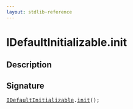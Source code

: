 ```yaml
---
layout: stdlib-reference
---
```


# IDefaultInitializable\.init

## Description





## Signature 

<pre>
<a href="../index.html" class="code_type">IDefaultInitializable</a>.<a href=".html">init</a>();

</pre>


